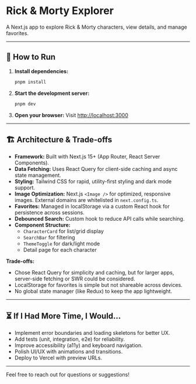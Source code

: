 # Rick & Morty Explorer

A Next.js app to explore Rick & Morty characters, view details, and manage favorites.

---

## 🚀 How to Run

1. **Install dependencies:**
   ```bash
   pnpm install
   ```
2. **Start the development server:**
   ```bash
   pnpm dev
   ```
3. **Open your browser:**
   Visit [http://localhost:3000](http://localhost:3000)

---

## 🏗️ Architecture & Trade-offs

- **Framework:** Built with Next.js 15+ (App Router, React Server Components).
- **Data Fetching:** Uses React Query for client-side caching and async state management.
- **Styling:** Tailwind CSS for rapid, utility-first styling and dark mode support.
- **Image Optimization:** Next.js `<Image />` for optimized, responsive images. External domains are whitelisted in `next.config.ts`.
- **Favorites:** Managed in localStorage via a custom React hook for persistence across sessions.
- **Debounced Search:** Custom hook to reduce API calls while searching.
- **Component Structure:**
  - `CharacterCard` for list/grid display
  - `SearchBar` for filtering
  - `ThemeToggle` for dark/light mode
  - Detail page for each character

**Trade-offs:**

- Chose React Query for simplicity and caching, but for larger apps, server-side fetching or SWR could be considered.
- LocalStorage for favorites is simple but not shareable across devices.
- No global state manager (like Redux) to keep the app lightweight.

---

## ⏳ If I Had More Time, I Would...

- Implement error boundaries and loading skeletons for better UX.
- Add tests (unit, integration, e2e) for reliability.
- Improve accessibility (a11y) and keyboard navigation.
- Polish UI/UX with animations and transitions.
- Deploy to Vercel with preview URLs.

---

Feel free to reach out for questions or suggestions!
